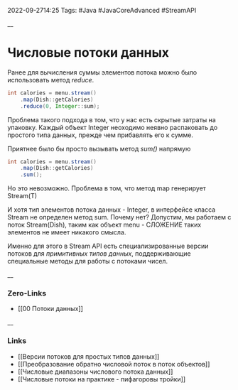 2022-09-2714:25
Tags: #Java #JavaCoreAdvanced #StreamAPI 

__
# Числовые потоки данных
Ранее для вычисления суммы элементов потока можно было использовать метод *reduce*. 
```java
int calories = menu.stream()
	.map(Dish::getCalories)
	.reduce(0, Integer::sum);
```
Проблема такого подхода в том, что у нас есть скрытые затраты на упаковку. Каждый объект Integer неоходимо неявно распаковать до простого типа данных, прежде чем прибавлять его к сумме. 

Приятнее было бы просто вызывать метод *sum()* напрямую
```java
int calories = menu.stream()
	.map(Dish::getCalories)
	.sum();
```
Но это невозможно. Проблема в том, что метод map генерирует Stream(T)

И хотя тип элементов потока данных - Integer, в интерфейсе класса Stream не определен метод sum. Почему нет? Допустим, мы работаем с поток Stream(Dish), таким как объект menu - СЛОЖЕНИЕ таких элементов не имеет никакого смысла. 

Именно для этого в Stream API есть специализированные версии потоков для *примитивных типов данных*, поддерживающие специальные методы для работы с потоками чисел. 

__
### Zero-Links
- [[00 Потоки данных]]

__
### Links
- [[Версии потоков для простых типов данных]]
- [[Преобразование обратно числовой поток в поток объектов]]
- [[Числовые диапазоны числового потока данных]]
- [[Числовые потоки на практике - пифагоровы тройки]]
